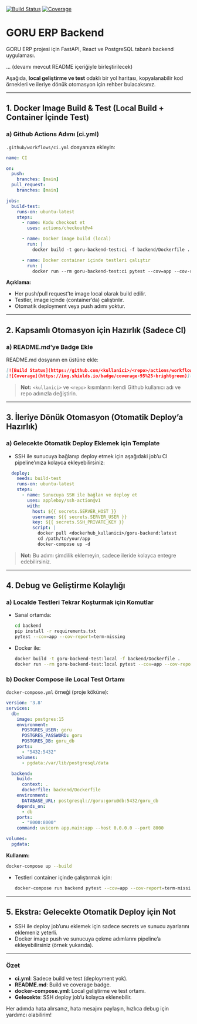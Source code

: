 [![Build Status](https://github.com/AlbSar/GORU/actions/workflows/ci.yml/badge.svg)](https://github.com/AlbSar/GORU/actions)
[![Coverage](https://img.shields.io/badge/coverage-95%25-brightgreen)](https://github.com/AlbSar/GORU)

# GORU ERP Backend

GORU ERP projesi için FastAPI, React ve PostgreSQL tabanlı backend uygulaması.

... (devamı mevcut README içeriğiyle birleştirilecek)

Aşağıda, **local geliştirme ve test** odaklı bir yol haritası, kopyalanabilir kod örnekleri ve ileriye dönük otomasyon için rehber bulacaksınız.

---

## 1. **Docker Image Build & Test (Local Build + Container İçinde Test)**

### a) **Github Actions Adımı (ci.yml)**
`.github/workflows/ci.yml` dosyanıza ekleyin:

```yaml
name: CI

on:
  push:
    branches: [main]
  pull_request:
    branches: [main]

jobs:
  build-test:
    runs-on: ubuntu-latest
    steps:
      - name: Kodu checkout et
        uses: actions/checkout@v4

      - name: Docker image build (local)
        run: |
          docker build -t goru-backend-test:ci -f backend/Dockerfile .

      - name: Docker container içinde testleri çalıştır
        run: |
          docker run --rm goru-backend-test:ci pytest --cov=app --cov-report=xml
```
**Açıklama:**  
- Her push/pull request’te image local olarak build edilir.
- Testler, image içinde (container’da) çalıştırılır.
- Otomatik deployment veya push adımı yoktur.

---

## 2. **Kapsamlı Otomasyon için Hazırlık (Sadece CI)**

### a) **README.md’ye Badge Ekle**
README.md dosyanın en üstüne ekle:

```markdown
[![Build Status](https://github.com/<kullanici>/<repo>/actions/workflows/ci.yml/badge.svg)](https://github.com/<kullanici>/<repo}/actions)
[![Coverage](https://img.shields.io/badge/coverage-95%25-brightgreen)](https://github.com/<kullanici>/<repo})
```
> **Not:** `<kullanici>` ve `<repo>` kısımlarını kendi Github kullanıcı adı ve repo adınızla değiştirin.

---

## 3. **İleriye Dönük Otomasyon (Otomatik Deploy’a Hazırlık)**

### a) **Gelecekte Otomatik Deploy Eklemek için Template**
- SSH ile sunucuya bağlanıp deploy etmek için aşağıdaki job’u CI pipeline’ınıza kolayca ekleyebilirsiniz:

```yaml
  deploy:
    needs: build-test
    runs-on: ubuntu-latest
    steps:
      - name: Sunucuya SSH ile bağlan ve deploy et
        uses: appleboy/ssh-action@v1
        with:
          host: ${{ secrets.SERVER_HOST }}
          username: ${{ secrets.SERVER_USER }}
          key: ${{ secrets.SSH_PRIVATE_KEY }}
          script: |
            docker pull <dockerhub_kullanici>/goru-backend:latest
            cd /path/to/your/app
            docker-compose up -d
```
> **Not:** Bu adımı şimdilik eklemeyin, sadece ileride kolayca entegre edebilirsiniz.

---

## 4. **Debug ve Geliştirme Kolaylığı**

### a) **Localde Testleri Tekrar Koşturmak için Komutlar**
- Sanal ortamda:
  ```sh
  cd backend
  pip install -r requirements.txt
  pytest --cov=app --cov-report=term-missing
  ```
- Docker ile:
  ```sh
  docker build -t goru-backend-test:local -f backend/Dockerfile .
  docker run --rm goru-backend-test:local pytest --cov=app --cov-report=term-missing
  ```

### b) **Docker Compose ile Local Test Ortamı**
`docker-compose.yml` örneği (proje köküne):

```yaml
version: '3.8'
services:
  db:
    image: postgres:15
    environment:
      POSTGRES_USER: goru
      POSTGRES_PASSWORD: goru
      POSTGRES_DB: goru_db
    ports:
      - "5432:5432"
    volumes:
      - pgdata:/var/lib/postgresql/data

  backend:
    build:
      context: .
      dockerfile: backend/Dockerfile
    environment:
      DATABASE_URL: postgresql://goru:goru@db:5432/goru_db
    depends_on:
      - db
    ports:
      - "8000:8000"
    command: uvicorn app.main:app --host 0.0.0.0 --port 8000

volumes:
  pgdata:
```
**Kullanım:**
```sh
docker-compose up --build
```
- Testleri container içinde çalıştırmak için:
  ```sh
  docker-compose run backend pytest --cov=app --cov-report=term-missing
  ```

---

## 5. **Ekstra: Gelecekte Otomatik Deploy için Not**
- SSH ile deploy job’unu eklemek için sadece secrets ve sunucu ayarlarını eklemeniz yeterli.
- Docker image push ve sunucuya çekme adımlarını pipeline’a ekleyebilirsiniz (örnek yukarıda).

---

### **Özet**
- **ci.yml**: Sadece build ve test (deployment yok).
- **README.md**: Build ve coverage badge.
- **docker-compose.yml**: Local geliştirme ve test ortamı.
- **Gelecekte**: SSH deploy job’u kolayca eklenebilir.

Her adımda hata alırsanız, hata mesajını paylaşın, hızlıca debug için yardımcı olabilirim!
